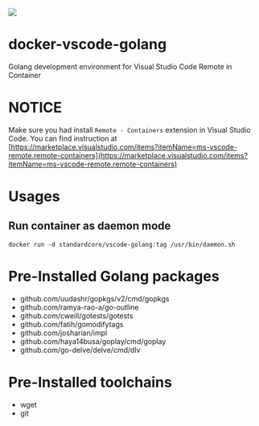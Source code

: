 ![](https://travis-ci.com/standardcore/docker-vscode-golang.svg)

# docker-vscode-golang
Golang development environment for Visual Studio Code Remote in Container

# NOTICE
Make sure you had install `Remote - Containers` extension in Visual Studio Code. You can find instruction at [https://marketplace.visualstudio.com/items?itemName=ms-vscode-remote.remote-containers](https://marketplace.visualstudio.com/items?itemName=ms-vscode-remote.remote-containers)

# Usages
## Run container as daemon mode

`
docker run -d standardcore/vscode-golang:tag /usr/bin/daemon.sh
`

# Pre-Installed Golang packages
- github.com/uudashr/gopkgs/v2/cmd/gopkgs
- github.com/ramya-rao-a/go-outline
- github.com/cweill/gotests/gotests
- github.com/fatih/gomodifytags
- github.com/josharian/impl
- github.com/haya14busa/goplay/cmd/goplay
- github.com/go-delve/delve/cmd/dlv

# Pre-Installed toolchains
- wget
- git
